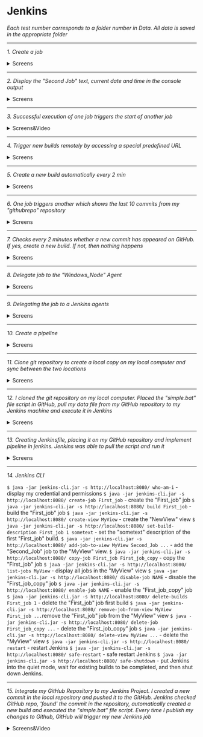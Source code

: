 # Jenkins

*Each test number corresponds to a folder number in Data. All data is saved in the appropriate folder*

***

*1. Сreate a job*

<details>
  <summary>Screens</summary>
  
  ![Jenkins](https://github.com/Meiliger/Jenkins/blob/main/Data/1%20First%20job/Item%20name.png)
  
  ![Jenkins](https://github.com/Meiliger/Jenkins/blob/main/Data/1%20First%20job/Steps.png)
  
  ![Jenkins](https://github.com/Meiliger/Jenkins/blob/main/Data/1%20First%20job/Output.png)
</details>

***

*2. Display the "Second Job" text, current date and time in the console output*

<details>
  <summary>Screens</summary>
  
  ![Jenkins](https://github.com/Meiliger/Jenkins/blob/main/Data/2%20Second%20job/Config.png)
  
  ![Jenkins](https://github.com/Meiliger/Jenkins/blob/main/Data/2%20Second%20job/Output.png)
</details>

***

*3. Successful execution of one job triggers the start of another job*

<details>
  <summary>Screens&Video</summary>
  
  ![Jenkins](https://github.com/Meiliger/Jenkins/blob/main/Data/3%20Job%20triggers/Build%20job.png)
  
  ![Jenkins](https://github.com/Meiliger/Jenkins/blob/main/Data/3%20Job%20triggers/Git%20job.png)
  
  ![Jenkins](https://github.com/Meiliger/Jenkins/blob/main/Data/3%20Job%20triggers/Second%20job.png)
  
  [![Jenkins](https://github.com/Meiliger/Jenkins/blob/main/Data/intro%201.png)](https://drive.google.com/file/d/1rmcNToZZjplnCUBxZ2WQk1Pvo0WaXFbx/view?usp=share_link)
</details>

*** 

*4. Trigger new builds remotely by accessing a special predefined URL*

<details>
  <summary>Screens</summary>
  
  ![Jenkins](https://github.com/Meiliger/Jenkins/blob/main/Data/4%20Build%20AutoTrigger-1/Build%20%238.png)
  
  ![Jenkins](https://github.com/Meiliger/Jenkins/blob/main/Data/4%20Build%20AutoTrigger-1/Build%20steps.png)
  
  ![Jenkins](https://github.com/Meiliger/Jenkins/blob/main/Data/4%20Build%20AutoTrigger-1/Build%20triggers.png)
  
  `http://localhost:8080/job/Build-AutoTrigger-1/build?token=my_token` - paste the link in the address bar
  
  ![Jenkins](https://github.com/Meiliger/Jenkins/blob/main/Data/4%20Build%20AutoTrigger-1/URL.png)
  
  ![Jenkins](https://github.com/Meiliger/Jenkins/blob/main/Data/4%20Build%20AutoTrigger-1/%238%20was%20created.png)
  
  ![Jenkins](https://github.com/Meiliger/Jenkins/blob/main/Data/4%20Build%20AutoTrigger-1/Output%20%238.png)
  
  `$ curl http://localhost:8080/job/Build-AutoTrigger-1/build?token=my_token` - creating a new build from the command line using the link
  
  ![Jenkins](https://github.com/Meiliger/Jenkins/blob/main/Data/4%20Build%20AutoTrigger-1/CL.png)
  
  ![Jenkins](https://github.com/Meiliger/Jenkins/blob/main/Data/4%20Build%20AutoTrigger-1/Output.png)
</details>

***

*5. Create a new build automatically every 2 min*

<details>
  <summary>Screens</summary>
  
  ![Jenkins](https://github.com/Meiliger/Jenkins/blob/main/Data/5%20Every%202%20min/Build-AutoTrigger-3.png)
  
  ![Jenkins](https://github.com/Meiliger/Jenkins/blob/main/Data/5%20Every%202%20min/Configuration.png)
</details>

***

*6. One job triggers another which shows the last 10 commits from my "githubrepo" repository*

<details>
  <summary>Screens</summary>
  
  ![Jenkins](https://github.com/Meiliger/Jenkins/blob/main/Data/6%20Git%20Job/Git_Job_before_build.png)
  
  ![Jenkins](https://github.com/Meiliger/Jenkins/blob/main/Data/6%20Git%20Job/githubrepo.png)
  
  ![Jenkins](https://github.com/Meiliger/Jenkins/blob/main/Data/6%20Git%20Job/Build_Job.png)
  
  ![Jenkins](https://github.com/Meiliger/Jenkins/blob/main/Data/6%20Git%20Job/Git_job_after_build.png)
  
</details>

***

*7. Checks every 2 minutes whether a new commit has appeared on GitHub. If yes, create a new build. If not, then nothing happens*

<details>
  <summary>Screens</summary>
  
  ![Jenkins](https://github.com/Meiliger/Jenkins/blob/main/Data/7%20Build-AutoTrigger-4/new%20commit.png)
  
  ![Jenkins](https://github.com/Meiliger/Jenkins/blob/main/Data/7%20Build-AutoTrigger-4/github.png)
  
  ![Jenkins](https://github.com/Meiliger/Jenkins/blob/main/Data/7%20Build-AutoTrigger-4/new%20build1.png)
  
  ![Jenkins](https://github.com/Meiliger/Jenkins/blob/main/Data/7%20Build-AutoTrigger-4/31.png)
</details>

***

*8. Delegate job to the "Windows_Node" Agent*

<details>
  <summary>Screens</summary>
  
  ![Jenkins](https://github.com/Meiliger/Jenkins/blob/main/Data/8%20Delegated%20job/Agent%20Windows%20Node.png)
  
  ![Jenkins](https://github.com/Meiliger/Jenkins/blob/main/Data/8%20Delegated%20job/Build%20%232.png)
  
  ![Jenkins](https://github.com/Meiliger/Jenkins/blob/main/Data/8%20Delegated%20job/Output.png)
</details>

***

*9. Delegating the job to a Jenkins agents*

<details>
  <summary>Screens</summary>
  
  ![Jenkins](https://github.com/Meiliger/Jenkins/blob/main/Data/9%20Agent%20scripted%20job/Pipeline.png)
  
  ![Jenkins](https://github.com/Meiliger/Jenkins/blob/main/Data/9%20Agent%20scripted%20job/Node.png)
  
  ![Jenkins](https://github.com/Meiliger/Jenkins/blob/main/Data/9%20Agent%20scripted%20job/Output.png)
  
  *Pipeline script:*
  pipeline {
    agent {
        label 'Windows_Node'
    }
    stages {
			stage('Design') {
				steps {
					echo 'Creating the World'
            }
			}
            stage('Coding') {
				steps {
					echo 'Coding the World'
            }
			}
            stage('Testing') {
				steps {
					echo 'Testing the World'
            }
			}
            stage('Release') {
				steps {
					echo 'Releasing the World'
            }
			}
            stage('Support') {
				steps {
					echo 'Supporting the World'
            }
        }
    }
}

</details>

***

*10. Create a pipeline*

<details>
  <summary>Screens</summary>
  
  ![Jenkins](https://github.com/Meiliger/Jenkins/blob/main/Data/10%20Create%20a%20pipeline/1.png)
  
  ![Jenkins](https://github.com/Meiliger/Jenkins/blob/main/Data/10%20Create%20a%20pipeline/2.png)
  
  ![Jenkins](https://github.com/Meiliger/Jenkins/blob/main/Data/10%20Create%20a%20pipeline/3.png)
  
  ![Jenkins](https://github.com/Meiliger/Jenkins/blob/main/Data/10%20Create%20a%20pipeline/4.png)
</details>

***

*11. Сlone git repository to create a local copy on my local computer and sync between the two locations*

<details>
  <summary>Screens</summary>
  
  ![Jenkins](https://github.com/Meiliger/Jenkins/blob/main/Data/11%20PipelineGitDemo_1/Build%20%231.png)
  
  ![Jenkins](https://github.com/Meiliger/Jenkins/blob/main/Data/11%20PipelineGitDemo_1/Pipeline%20script.png)
  
  ![Jenkins](https://github.com/Meiliger/Jenkins/blob/main/Data/11%20PipelineGitDemo_1/githubrepo.png)
  
  ![Jenkins](https://github.com/Meiliger/Jenkins/blob/main/Data/11%20PipelineGitDemo_1/Stage%20Logs.png)
  
  ![Jenkins](https://github.com/Meiliger/Jenkins/blob/main/Data/11%20PipelineGitDemo_1/Folder.png)
</details>

***

*12. I cloned the git repository on my local computer. Placed the "simple.bat" file script in GitHub, pull my data file from my GitHub repository to my Jenkins machine and execute it in Jenkins*

<details>
  <summary>Screens</summary>
  
  ![Jenkins](https://github.com/Meiliger/Jenkins/blob/main/Data/12%20PipelineGitDemo_2/Executed.png)
  
  ![Jenkins](https://github.com/Meiliger/Jenkins/blob/main/Data/12%20PipelineGitDemo_2/Script.png)
  
  ![Jenkins](https://github.com/Meiliger/Jenkins/blob/main/Data/12%20PipelineGitDemo_2/bat%20file.png)
  
  ![Jenkins](https://github.com/Meiliger/Jenkins/blob/main/Data/12%20PipelineGitDemo_2/clone_repo.png)
  
  ![Jenkins](https://github.com/Meiliger/Jenkins/blob/main/Data/12%20PipelineGitDemo_2/Stage%20Logs.png)
</details>

***

*13. Creating Jenkinsfile, placing it on my GitHub repository and implement pipeline in jenkins. Jenkins was able to pull the script and run it*

<details>
  <summary>Screens</summary>
  
  ![Jenkins](https://github.com/Meiliger/Jenkins/blob/main/Data/13%20Jenkinsfile/Pipeline.png)
  
  ![Jenkins](https://github.com/Meiliger/Jenkins/blob/main/Data/13%20Jenkinsfile/Jenkinsfile.png)
  
  ![Jenkins](https://github.com/Meiliger/Jenkins/blob/main/Data/13%20Jenkinsfile/Stages.png)
  
  ![Jenkins](https://github.com/Meiliger/Jenkins/blob/main/Data/13%20Jenkinsfile/Output.jpg)
</details>

***

*14. Jenkins CLI*

`$ java -jar jenkins-cli.jar -s http://localhost:8080/ who-am-i` - display my credential and permissions
`$ java -jar jenkins-cli.jar -s http://localhost:8080/ create-job First_job` - create the "First_job" job
`$ java -jar jenkins-cli.jar -s http://localhost:8080/ build First_job` - build the "First_job" job
`$ java -jar jenkins-cli.jar -s http://localhost:8080/ create-view MyView` - create the "NewView" view
`$  java -jar jenkins-cli.jar -s http://localhost:8080/ set-build-description First_job 1 sometext` - set the "sometext" description of the first "First_job" build.
`$ java -jar jenkins-cli.jar -s http://localhost:8080/ add-job-to-view MyView Second_Job ...` - add the "Second_Job" job to the "MyView" view.
`$ java -jar jenkins-cli.jar -s http://localhost:8080/ copy-job First_job First_job_copy` - copy the "First_job" job
`$ java -jar jenkins-cli.jar -s http://localhost:8080/ list-jobs MyView` - display all jobs in the "MyView" view
`$ java -jar jenkins-cli.jar -s http://localhost:8080/ disable-job NAME` - disable the "First_job_copy" job
`$ java -jar jenkins-cli.jar -s http://localhost:8080/ enable-job NAME` - enable the "First_job_copy" job
`$ java -jar jenkins-cli.jar -s http://localhost:8080/ delete-builds First_job 1` - delete the "First_job" job first build
`$ java -jar jenkins-cli.jar -s http://localhost:8080/ remove-job-from-view MyView First_job ...`remove the "First_job" job from the "MyView" view
`$ java -jar jenkins-cli.jar -s http://localhost:8080/ delete-job First_job_copy ...` - delete the "First_job_copy" job
`$ java -jar jenkins-cli.jar -s http://localhost:8080/ delete-view MyView ...` - delete the "MyView" view
`$ java -jar jenkins-cli.jar -s http://localhost:8080/ restart` - restart Jenkins
`$ java -jar jenkins-cli.jar -s http://localhost:8080/ safe-restart` - safe restart Jenkins
`$ java -jar jenkins-cli.jar -s http://localhost:8080/ safe-shutdown` - put Jenkins into the quiet mode, wait for existing builds to be completed, and then shut down Jenkins. 

***

*15. Integrate my GitHub Repository to my Jenkins Project. I created a new commit in the local repository and pushed it to the GitHub. Jenkins checked GitHub repo, 'found' the commit in the repository, automatically created a new build and executed the "simple.bat" file script. Every time I publish my changes to Github, GitHub will trigger my new Jenkins job*

<details>
  <summary>Screens&Video</summary>
  
  ![Jenkins](https://github.com/Meiliger/Jenkins/blob/main/Data/15%20GitHub%20-%20WebHook/Git%20Bush.png)
  
  ![Jenkins](https://github.com/Meiliger/Jenkins/blob/main/Data/15%20GitHub%20-%20WebHook/file2.txt.png)
  
  ![Jenkins](https://github.com/Meiliger/Jenkins/blob/main/Data/15%20GitHub%20-%20WebHook/simple.bat.png)
  
  ![Jenkins](https://github.com/Meiliger/Jenkins/blob/main/Data/15%20GitHub%20-%20WebHook/Console%20Output%201.png)
  
  ![Jenkins](https://github.com/Meiliger/Jenkins/blob/main/Data/15%20GitHub%20-%20WebHook/Console%20Output%202.png)
  
  [![Jenkins](https://github.com/Meiliger/Jenkins/blob/main/Data/intro%202.png)](https://drive.google.com/file/d/19_EBb4kPmnk1ecizMAg69Zrc3A9UD-0k/view?usp=share_link)
</details>


